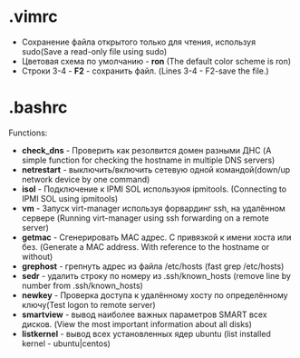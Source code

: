 # .vimrc
 - Сохранение файла открытого только для чтения, используя sudo(Save a read-only file using sudo)
 - Цветовая схема по умолчанию - **ron** (The default color scheme is ron)
 - Строки 3-4 - **F2** - сохранить файл. (Lines 3-4 - F2-save the file.)
 
# .bashrc
Functions:
 - **check_dns** - Проверить как резолвится домен разными ДНС (A simple function for checking the hostname in multiple DNS servers)
 - **netrestart** - выключить/включить сетевую  одной командой(down/up network device by one command)
 - **isol** - Подключение к IPMI SOL используюя ipmitools. (Connecting to IPMI SOL using ipmitools)
 - **vm** - Запуск virt-manager используя форвардинг ssh, на удалённом сервере (Running virt-manager using ssh forwarding on a remote server)
 - **getmac** - Сгенерировать MAC адрес. С привязкой к имени хоста или без. (Generate a MAC address. With reference to the hostname or without)
 - **grephost** - грепнуть адрес из файла /etc/hosts (fast grep /etc/hosts)
 - **sedr** - удалить строку по номеру из .ssh/known_hosts (remove line by number from .ssh/known_hosts)
 - **newkey** - Проверка доступа к удалённому хосту по определённому ключу(Test logon to remote server)
 - **smartview** - вывод наиболее важных параметров SMART всех дисков. (View the most important information about all disks)
 - **listkernel** - вывод всех установленных ядер ubuntu (list installed kernel - ubuntu|centos)
